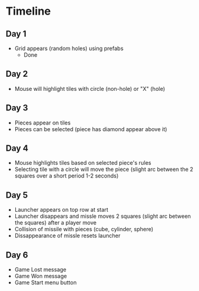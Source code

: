 # Timeline

## Day 1
   * Grid appears (random holes) using prefabs
       * Done
## Day 2
   * Mouse will highlight tiles with circle (non-hole) or "X" (hole)
## Day 3
   * Pieces appear on tiles
   * Pieces can be selected (piece has diamond appear above it)
## Day 4
   * Mouse highlights tiles based on selected piece's rules
   * Selecting tile with a circle will move the piece (slight arc between the 2 squares over a short period 1-2 seconds)
## Day 5
   * Launcher appears on top row at start
   * Launcher disappears and missle moves 2 squares (slight arc between the squares) after a player move
   * Collision of missile with pieces (cube, cylinder, sphere)
   * Dissappearance of missle resets launcher
## Day 6
   * Game Lost message
   * Game Won message
   * Game Start menu button


